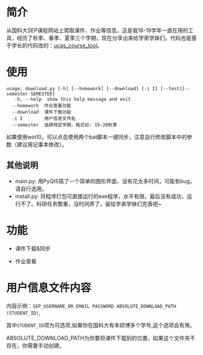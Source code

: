 # 简介
从国科大SEP课程网站上爬取课件、作业等信息。这是我18-19学年一直在用的工具，经历了秋季、春季、夏季三个学期，现在分享出来给学弟学妹们。代码也是基于学长的代码改的：[ucas_course_tool](https://github.com/cld378632668/ucas_course_tool)。

# 使用
```
usage: download.py [-h] [--homework] [--download] [-i I] [--test][--semester SEMESTER]
   -h, --help  show this help message and exit
  --homework  作业查看功能
  --download  课件下载功能
  -i I        用户信息文件名
  --semester  选择特定学期，格式如: 19-20秋季
```

如果使用win10，可以点击使用两个bat脚本一键同步，注意自行修改脚本中的参数（建议用记事本修改）。

## 其他说明
- main.py: 用PyQt5搭了一个简单的图形界面，没有花太多时间，可能有bug，请自行选用。
- install.py: 将程序打包可直接运行的exe程序，水平有限，最后没有成功，运行不了。科研任务繁重，没时间弄了，留给学弟学妹们完善吧~


# 功能
- 课件下载&同步
    
- 作业查看

# 用户信息文件内容
内容示例：`SEP_USERNAME_OR_EMAIL PASSWORD ABSOLUTE_DOWNLOAD_PATH (STUDENT_ID)`, 

其中`STUDENT_ID`项为可选项,如果你在国科大有本硕博多个学号,这个选项会有用。 

ABSOLUTE_DOWNLOAD_PATH为你要将课件下载到的位置，如果这个文件夹不存在，你需要手动创建。
